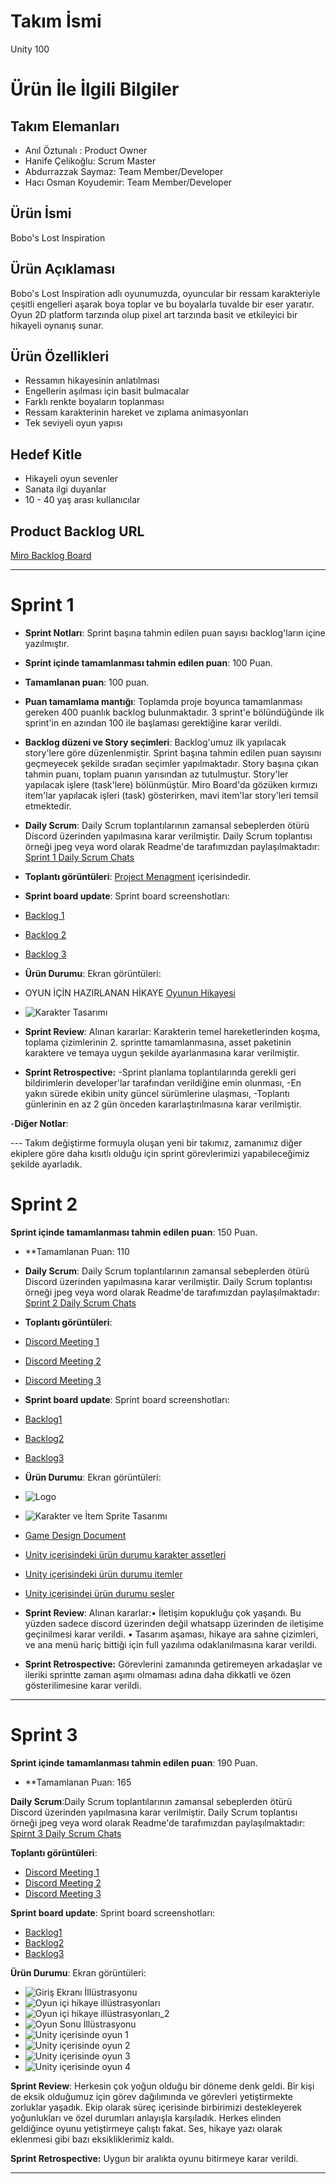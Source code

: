 # **Takım İsmi**

Unity 100

# Ürün İle İlgili Bilgiler

## Takım Elemanları

- Anıl Öztunalı : Product Owner
- Hanife Çelikoğlu: Scrum Master
- Abdurrazzak Saymaz: Team Member/Developer
- Hacı Osman Koyudemir: Team Member/Developer

## Ürün İsmi
Bobo's Lost Inspiration


## Ürün Açıklaması
Bobo's Lost Inspiration adlı oyunumuzda, oyuncular bir ressam karakteriyle çeşitli engelleri aşarak boya toplar ve bu boyalarla tuvalde bir eser yaratır. Oyun 2D platform tarzında olup pixel art tarzında basit ve etkileyici bir  hikayeli oynanış sunar. 
## Ürün Özellikleri
- Ressamın hikayesinin anlatılması
- Engellerin aşılması için basit bulmacalar
- Farklı renkte boyaların toplanması
- Ressam karakterinin hareket ve zıplama animasyonları
- Tek seviyeli oyun yapısı



## Hedef Kitle
- Hikayeli oyun sevenler
- Sanata ilgi duyanlar
- 10 - 40 yaş arası kullanıcılar


## Product Backlog URL

[Miro Backlog Board](https://miro.com/app/board/uXjVK2i0u6o=/)

---

# Sprint 1
- **Sprint Notları**: Sprint başına tahmin edilen puan sayısı backlog'ların içine yazılmıştır. 

- **Sprint içinde tamamlanması tahmin edilen puan**: 100 Puan.
- **Tamamlanan puan**: 100 puan.
  
- **Puan tamamlama mantığı**: Toplamda proje boyunca tamamlanması gereken 400 puanlık backlog bulunmaktadır. 3 sprint'e bölündüğünde ilk sprint'in en azından 100 ile başlaması gerektiğine karar verildi.

- **Backlog düzeni ve Story seçimleri**: Backlog'umuz ilk yapılacak story'lere göre düzenlenmiştir. Sprint başına tahmin edilen puan sayısını geçmeyecek şekilde sıradan seçimler yapılmaktadır. Story başına çıkan tahmin puanı, toplam puanın yarısından az tutulmuştur. Story'ler yapılacak işlere (task'lere) bölünmüştür. Miro Board'da gözüken kırmızı item'lar yapılacak işleri (task) gösterirken, mavi item'lar story'leri temsil etmektedir.



- **Daily Scrum**: Daily Scrum toplantılarının zamansal sebeplerden ötürü Discord üzerinden  yapılmasına karar verilmiştir. Daily Scrum toplantısı örneği jpeg veya word olarak Readme'de tarafımızdan paylaşılmaktadır: [Sprint 1 Daily Scrum Chats](https://github.com/hanifecelikoglu/unity100/blob/main/ProjectMenagement/Sprint%20Documents/DailyScrumMeetingNotesSprint1_.docx)

- **Toplantı görüntüleri**: [Project Menagment](https://github.com/hanifecelikoglu/unity100/tree/main/ProjectMenagement) içerisindedir.

- **Sprint board update**: Sprint board screenshotları:
- [Backlog 1](https://github.com/hanifecelikoglu/unity100/blob/main/ProjectMenagement/Sprint%20Documents/Backlog_1.png)
- [Backlog 2](https://github.com/hanifecelikoglu/unity100/blob/main/ProjectMenagement/Sprint%20Documents/Backlog_2.png)
- [Backlog 3](https://github.com/hanifecelikoglu/unity100/blob/main/ProjectMenagement/Sprint%20Documents/Backlog_3.png)
  


- **Ürün Durumu**: Ekran görüntüleri:
  
-  OYUN İÇİN HAZIRLANAN HİKAYE [Oyunun Hikayesi](https://github.com/hanifecelikoglu/unity100/blob/main/ProjectMenagement/Sprint%20Documents/oyun%20hikayesi.docx)
  
- ![Karakter Tasarımı](https://github.com/hanifecelikoglu/unity100/blob/main/ProjectMenagement/Sprint%20Documents/KARAKTER_TASARIMI_SPRITELAR.jpg)
 

- **Sprint Review**: 
Alınan kararlar: Karakterin temel hareketlerinden koşma, toplama çizimlerinin  2. sprintte tamamlanmasına, asset paketinin karaktere  ve temaya uygun şekilde ayarlanmasına karar verilmiştir.

- **Sprint Retrospective:**
-Sprint planlama toplantılarında gerekli geri bildirimlerin developer'lar tarafından verildiğine emin olunması,
-En yakın sürede ekibin unity güncel sürümlerine ulaşması,
-Toplantı günlerinin en az 2 gün önceden kararlaştırılmasına karar verilmiştir.


-**Diğer Notlar**:

--- Takım değiştirme formuyla oluşan yeni bir takımız, zamanımız diğer ekiplere göre daha kısıtlı olduğu için sprint görevlerimizi yapabileceğimiz şekilde ayarladık.

# Sprint 2

**Sprint içinde tamamlanması tahmin edilen puan**: 150 Puan.
-  **Tamamlanan Puan: 110
-  **Daily Scrum**: Daily Scrum toplantılarının zamansal sebeplerden ötürü Discord üzerinden  yapılmasına karar verilmiştir. Daily Scrum toplantısı örneği jpeg veya word olarak Readme'de tarafımızdan paylaşılmaktadır: [Sprint 2 Daily Scrum Chats](https://github.com/hanifecelikoglu/unity100/blob/main/ProjectMenagement/Sprint%20Documents/DailyScrumMeetingNotesSprint2.docx)

-  **Toplantı görüntüleri**:
- [Discord Meeting 1](https://github.com/hanifecelikoglu/unity100/blob/main/ProjectMenagement/Sprint%20Documents/S2_discord_meeting.png)
- [Discord Meeting 2](https://github.com/hanifecelikoglu/unity100/blob/main/ProjectMenagement/Sprint%20Documents/S2_discord_meeting2_png.png)
- [Discord Meeting 3](https://github.com/hanifecelikoglu/unity100/blob/main/ProjectMenagement/Sprint%20Documents/S2_discord_meeting3.png)
  
-  **Sprint board update**: Sprint board screenshotları:
-  [Backlog1](https://github.com/hanifecelikoglu/unity100/blob/main/ProjectMenagement/Sprint%20Documents/S2_backlog1.png)
-  [Backlog2](https://github.com/hanifecelikoglu/unity100/blob/main/ProjectMenagement/Sprint%20Documents/S2_backlog2.png)
-  [Backlog3](https://github.com/hanifecelikoglu/unity100/blob/main/ProjectMenagement/Sprint%20Documents/S2_backlog3.png)

-  **Ürün Durumu**: Ekran görüntüleri:
- ![Logo](https://github.com/hanifecelikoglu/unity100/blob/main/ProjectMenagement/Sprint%20Documents/Logo.png) 
- ![Karakter ve İtem Sprite Tasarımı](https://github.com/hanifecelikoglu/unity100/blob/main/ProjectMenagement/Sprint%20Documents/Ads%C4%B1z_Resim.jpg?raw=true)
- [Game Design Document](https://github.com/hanifecelikoglu/unity100/blob/main/ProjectMenagement/Sprint%20Documents/Game-Design-Document-Template.docx)
- [Unity içerisindeki ürün durumu karakter assetleri](https://github.com/hanifecelikoglu/unity100/blob/main/ProjectMenagement/Sprint%20Documents/unity%C3%BCr%C3%BCndurumu1.png)
- [Unity içerisindeki ürün durumu itemler](https://github.com/hanifecelikoglu/unity100/blob/main/ProjectMenagement/Sprint%20Documents/unityurundurumu3.png)
- [Unity içerisindei ürün durumu sesler](https://github.com/hanifecelikoglu/unity100/blob/main/ProjectMenagement/Sprint%20Documents/unityurundurumu2.png)
 
-  **Sprint Review**:
Alınan kararlar:•	İletişim kopukluğu çok yaşandı. Bu yüzden sadece discord üzerinden değil whatsapp üzerinden de iletişime geçinilmesi karar verildi.
•	Tasarım aşaması, hikaye ara sahne çizimleri, ve ana menü hariç bittiği için full yazılıma odaklanılmasına karar verildi.


-  **Sprint Retrospective:** Görevlerini zamanında getiremeyen arkadaşlar ve ileriki sprintte zaman aşımı olmaması adına daha dikkatli ve özen gösterilimesine karar verildi.

 


---

# Sprint 3
**Sprint içinde tamamlanması tahmin edilen puan**: 190 Puan.
-  **Tamamlanan Puan: 165

**Daily Scrum**:Daily Scrum toplantılarının zamansal sebeplerden ötürü Discord üzerinden  yapılmasına karar verilmiştir. Daily Scrum toplantısı örneği jpeg veya word olarak Readme'de tarafımızdan paylaşılmaktadır: [Spirnt 3 Daily Scrum Chats](https://github.com/hanifecelikoglu/unity100/blob/main/ProjectMenagement/Sprint%20Documents/DailyScrumMeetingNotesSpirnt3.docx)


**Toplantı görüntüleri**:
- [Discord Meeting 1](https://github.com/hanifecelikoglu/unity100/blob/main/ProjectMenagement/Sprint%20Documents/_discordmeeting1.png)
- [Discord Meeting 2](https://github.com/hanifecelikoglu/unity100/blob/main/ProjectMenagement/Sprint%20Documents/_discordmeeting2.png)
- [Discord Meeting 3](https://github.com/hanifecelikoglu/unity100/blob/main/ProjectMenagement/Sprint%20Documents/_discordmeeting3.png)

**Sprint board update**: Sprint board screenshotları:
-  [Backlog1](https://github.com/hanifecelikoglu/unity100/blob/main/ProjectMenagement/Sprint%20Documents/S3_BACKLOG1.png)
-  [Backlog2](https://github.com/hanifecelikoglu/unity100/blob/main/ProjectMenagement/Sprint%20Documents/S3_BACKLOG1.png)
-  [Backlog3](https://github.com/hanifecelikoglu/unity100/blob/main/ProjectMenagement/Sprint%20Documents/S3_BACKLOG3.png)


**Ürün Durumu**: Ekran görüntüleri:
-  ![Giriş Ekranı İllüstrasyonu](https://github.com/hanifecelikoglu/unity100/blob/main/ProjectMenagement/Sprint%20Documents/Giris%CC%A7_Ekran%C4%B1_.png)
-  ![Oyun içi hikaye illüstrasyonları](https://github.com/hanifecelikoglu/unity100/blob/main/ProjectMenagement/Sprint%20Documents/Hikaye_Birinci_K%C4%B1s%C4%B1m_.png)
-  ![Oyun içi hikaye illüstrasyonları_2](https://github.com/hanifecelikoglu/unity100/blob/main/ProjectMenagement/Sprint%20Documents/Hikaye_Renk_Buldugunda_.png)
-  ![Oyun Sonu İllüstrasyonu](https://github.com/hanifecelikoglu/unity100/blob/main/ProjectMenagement/Sprint%20Documents/Final_Sahne.png)
-  ![Unity içerisinde oyun 1](https://github.com/hanifecelikoglu/unity100/blob/main/ProjectMenagement/Sprint%20Documents/Ekran%20g%C3%B6r%C3%BCnt%C3%BCs%C3%BC%202024-08-02%20145737.png)
-  ![Unity içerisinde oyun 2](https://github.com/hanifecelikoglu/unity100/blob/main/ProjectMenagement/Sprint%20Documents/Ekran%20g%C3%B6r%C3%BCnt%C3%BCs%C3%BC%202024-08-02%20234434.png)
-  ![Unity içerisinde oyun 3](https://github.com/hanifecelikoglu/unity100/blob/main/ProjectMenagement/Sprint%20Documents/Ekran%20g%C3%B6r%C3%BCnt%C3%BCs%C3%BC%202024-08-02%20234521.png)
-  ![Unity içerisinde oyun 4](https://github.com/hanifecelikoglu/unity100/blob/main/ProjectMenagement/Sprint%20Documents/Ekran%20g%C3%B6r%C3%BCnt%C3%BCs%C3%BC%202024-08-02%20234608.png)


**Sprint Review**: Herkesin çok yoğun olduğu bir döneme denk geldi. Bir kişi de eksik olduğumuz için görev dağılımında ve görevleri yetiştirmekte zorluklar yaşadık. Ekip olarak süreç içerisinde birbirimizi destekleyerek yoğunlukları ve özel durumları anlayışla karşıladık. Herkes elinden geldiğince oyunu yetiştirmeye çalıştı fakat. Ses, hikaye yazı olarak eklenmesi gibi bazı eksikliklerimiz kaldı.

**Sprint Retrospective:**
Uygun bir aralıkta oyunu bitirmeye karar verildi.



---
